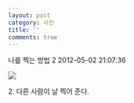 ```yaml
---
layout: post
category: 사진
title: ''
comments: true
---
```

나를 찍는 방법 2
2012-05-02 21:07:36


  

![][link0]

  

2\.   다른 사람이 날 찍어 준다.  


[link0]:https://t1.daumcdn.net/cfile/tistory/155B84364FA1237006
